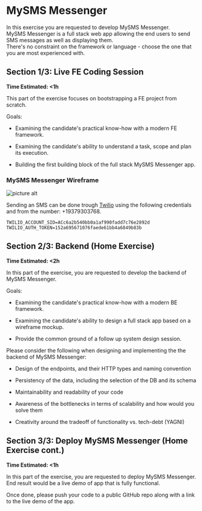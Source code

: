 # MySMS Messenger

In this exercise you are requested to develop MySMS Messenger.<br />
MySMS Messenger is a full stack web app allowing the end users to send SMS messages as well as displaying them.<br />
There's no constraint on the framework or language - choose the one that you are most experienced with.<br />


## Section 1/3: Live FE Coding Session
**Time Estimated: <1h**

This part of the exercise focuses on bootstrapping a FE project from scratch.


Goals:

- Examining the candidate's practical know-how with a modern FE framework.

- Examining the candidate's ability to understand a task, scope and plan its execution.

- Building the first building block of the full stack MySMS Messenger app.


### MySMS Messenger Wireframe
![picture alt](https://s3.us-west-2.amazonaws.com/assets.cityhive.net/MySMS-Messenger/mysmsmessengerwireframe.png "MySMS Messenger Wireframe")

Sending an SMS can be done trough [Twilio](https://twilio.com/ "Twilio") using the following credentials and from the number: +19379303768.<br />

```
TWILIO_ACCOUNT_SID=ACc6a2b540bb0a1af990fadd7c76e2892d
TWILIO_AUTH_TOKEN=152a695671076faede61bb4a6849b83b
```

## Section 2/3: Backend (Home Exercise)
**Time Estimated: <2h**

In this part of the exercise, you are requested to develop the backend of MySMS Messenger.

Goals:

- Examining the candidate's practical know-how with a modern BE framework.

- Examining the candidate's ability to design a full stack app based on a wireframe mockup.

- Provide the common ground of a follow up system design session.


Please consider the following when designing and implementing the the backend of MySMS Messenger:

- Design of the endpoints, and their HTTP types and naming convention

- Persistency of the data, including the selection of the DB and its schema

- Maintainability and readability of your code

- Awareness of the bottlenecks in terms of scalability and how would you solve them

- Creativity around the tradeoff of functionality vs. tech-debt (YAGNI)


## Section 3/3: Deploy MySMS Messenger (Home Exercise cont.)
**Time Estimated: <1h**

In this part of the exercise, you are requested to deploy MySMS Messenger.<br />
End result would be a live demo of app that is fully functional.


Once done, please push your code to a public GitHub repo along with a link to the live demo of the app.<br />
